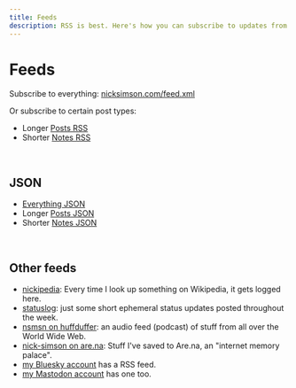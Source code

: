 ```yaml
---
title: Feeds
description: RSS is best. Here's how you can subscribe to updates from this website.
---
```


# Feeds

Subscribe to everything: [nicksimson.com/feed.xml](/feed.xml)

Or subscribe to certain post types:
- Longer [Posts RSS](/posts/feed.xml)
- Shorter [Notes RSS](/notes/feed.xml) 

&nbsp;

## JSON

- [Everything JSON](/feed.json)
- Longer [Posts JSON](/posts/feed.json)
- Shorter [Notes JSON](/notes/feed.json) 

&nbsp;

## Other feeds

- [nickipedia](https://nsmsn.weblog.lol/rss.xml): Every time I look up something on Wikipedia, it gets logged here.
- [statuslog](https://nsmsn.status.lol/feed): just some short ephemeral status updates posted throughout the week.
- [nsmsn on huffduffer](https://huffduffer.com/nsmsn/rss): an audio feed (podcast) of stuff from all over the World Wide Web.
- [nick-simson on are.na](https://www.are.na/nick-simson/feed/rss): Stuff I've saved to Are.na, an "internet memory palace".
- [my Bluesky account](https://bsky.app/profile/did:plc:34426v334rdehfd2rapmaapr/rss) has a RSS feed.
- [my Mastodon account](https://social.lol/@nsmsn.rss) has one too.
